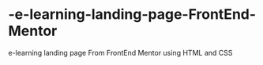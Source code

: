 # -e-learning-landing-page-FrontEnd-Mentor
 e-learning landing page From FrontEnd Mentor using HTML and CSS
